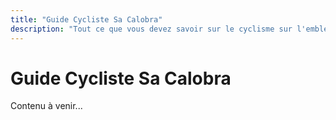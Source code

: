 ```yaml
---
title: "Guide Cycliste Sa Calobra"
description: "Tout ce que vous devez savoir sur le cyclisme sur l'emblématique montée de Sa Calobra"
---
```


# Guide Cycliste Sa Calobra

Contenu à venir...
